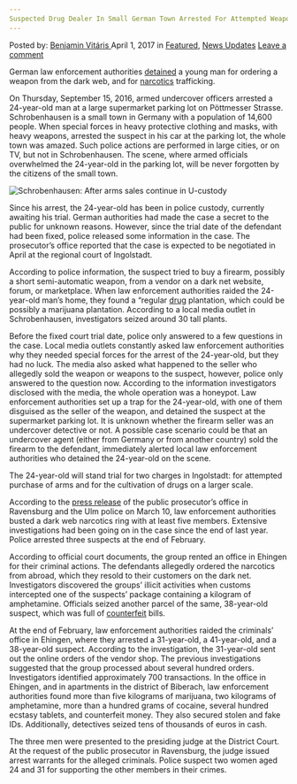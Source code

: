 ```yaml
---
Suspected Drug Dealer In Small German Town Arrested For Attempted Weapon Purchase
---
```

<article class="post-listing post-18912 post type-post status-publish format-standard has-post-thumbnail hentry  tag-attempted tag-german tag-purchase tag-small tag-suspected tag-town tag-weapon">
    <div class="post-inner">
        <span>Posted by: <a href="https://www.deepdotweb.com/author/benjaminvi/" title="">Benjamin Vitáris </a></span>
    <span>April 1, 2017</span>
    <span>in <a href="https://www.deepdotweb.com/category/deepdot-news/" rel="category tag">Featured</a>, <a href="https://www.deepdotweb.com/category/news-updates/" rel="category tag">News Updates</a></span>
    <span><a href="https://www.deepdotweb.com/2017/04/01/suspected-drug-dealer-small-german-town-arrested-attempted-weapon-purchase/#respond">Leave a comment</a></span>
    </p>
    <div class="clear"></div>
    <div class="entry">
    <p>German law enforcement authorities <a href="http://www.donaukurier.de/lokales/schrobenhausen/Schrobenhausen-Waffendeal-Darknet-Schrobenhausen-Nach-Waffenkauf-weiter-in-U-Haft;art603,3338572">detained</a> a young man for ordering a weapon from the dark web, and for <a href="https://www.deepdotweb.com/tag/narcotics/">narcotics</a> trafficking.</p>
    <p>On Thursday, September 15, 2016, armed undercover officers arrested a 24-year-old man at a large supermarket parking lot on Pöttmesser Strasse. Schrobenhausen is a small town in Germany with a population of 14,600 people. When special forces in heavy protective clothing and masks, with heavy weapons, arrested the suspect in his car at the parking lot, the whole town was amazed. Such police actions are performed in large cities, or on TV, but not in Schrobenhausen. The scene, where armed officials overwhelmed the 24-year-old in the parking lot, will be never forgotten by the citizens of the small town.</p>
    <p><img class="wp-image-18917 aligncenter" src="/imgs/2017/03/schrobenhausen-after-arms-sales-continue-in-u-cus.jpeg" alt="Schrobenhausen: After arms sales continue in U-custody" srcset="/imgs/2017/03/schrobenhausen-after-arms-sales-continue-in-u-cus.jpeg 600w, /imgs/2017/03/schrobenhausen-after-arms-sales-continue-in-u-cus-300x137.jpeg 300w, /imgs/2017/03/schrobenhausen-after-arms-sales-continue-in-u-cus-272x125.jpeg 272w" sizes="(max-width: 600px) 100vw, 600px" /></p>
    <p>Since his arrest, the 24-year-old has been in police custody, currently awaiting his trial. German authorities had made the case a secret to the public for unknown reasons. However, since the trial date of the defendant had been fixed, police released some information in the case. The prosecutor’s office reported that the case is expected to be negotiated in April at the regional court of Ingolstadt.</p>
    <p>According to police information, the suspect tried to buy a firearm, possibly a short semi-automatic weapon, from a vendor on a dark net website, forum, or marketplace. When law enforcement authorities raided the 24-year-old man’s home, they found a “regular <a href="https://www.deepdotweb.com/tag/drugs/">drug</a> plantation, which could be possibly a marijuana plantation. According to a local media outlet in Schrobenhausen, investigators seized around 30 tall plants.</p>
    <p>Before the fixed court trial date, police only answered to a few questions in the case. Local media outlets constantly asked law enforcement authorities why they needed special forces for the arrest of the 24-year-old, but they had no luck. The media also asked what happened to the seller who allegedly sold the weapon or weapons to the suspect, however, police only answered to the question now. According to the information investigators disclosed with the media, the whole operation was a honeypot. Law enforcement authorities set up a trap for the 24-year-old, with one of them disguised as the seller of the weapon, and detained the suspect at the supermarket parking lot. It is unknown whether the firearm seller was an undercover detective or not. A possible case scenario could be that an undercover agent (either from Germany or from another country) sold the firearm to the defendant, immediately alerted local law enforcement authorities who detained the 24-year-old on the scene.</p>
    <p>The 24-year-old will stand trial for two charges in Ingolstadt: for attempted purchase of arms and for the cultivation of drugs on a larger scale.</p>
    <p>According to the <a href="http://www.new-facts.eu/biberach-international-agierende-rauschgifthaendler-in-haft-drogen-ueber-das-darknet-verkauft-700-transaktionen-214008.html">press release</a> of the public prosecutor’s office in Ravensburg and the Ulm police on March 10, law enforcement authorities busted a dark web narcotics ring with at least five members. Extensive investigations had been going on in the case since the end of last year. Police arrested three suspects at the end of February.</p>
    <p>According to official court documents, the group rented an office in Ehingen for their criminal actions. The defendants allegedly ordered the narcotics from abroad, which they resold to their customers on the dark net. Investigators discovered the groups’ illicit activities when customs intercepted one of the suspects’ package containing a kilogram of amphetamine. Officials seized another parcel of the same, 38-year-old suspect, which was full of <a href="https://www.deepdotweb.com/tag/counterfeit/">counterfeit</a> bills.</p>
    <p>At the end of February, law enforcement authorities raided the criminals’ office in Ehingen, where they arrested a 31-year-old, a 41-year-old, and a 38-year-old suspect. According to the investigation, the 31-year-old sent out the online orders of the vendor shop. The previous investigations suggested that the group processed about several hundred orders. Investigators identified approximately 700 transactions. In the office in Ehingen, and in apartments in the district of Biberach, law enforcement authorities found more than five kilograms of marijuana, two kilograms of amphetamine, more than a hundred grams of cocaine, several hundred ecstasy tablets, and counterfeit money. They also secured stolen and fake IDs. Additionally, detectives seized tens of thousands of euros in cash.</p>
    <p><a id="post-18912-_gjdgxs"></a> The three men were presented to the presiding judge at the District Court. At the request of the public prosecutor in Ravensburg, the judge issued arrest warrants for the alleged criminals. Police suspect two women aged 24 and 31 for supporting the other members in their crimes.</p>
    </div>
    <span style="display:none"><a href="https://www.deepdotweb.com/tag/arrested/" rel="tag">arrested</a> <a href="https://www.deepdotweb.com/tag/attempted/" rel="tag">attempted</a>   <a href="https://www.deepdotweb.com/tag/german/" rel="tag">german</a> <a href="https://www.deepdotweb.com/tag/purchase/" rel="tag">purchase</a> <a href="https://www.deepdotweb.com/tag/small/" rel="tag">small</a> <a href="https://www.deepdotweb.com/tag/suspected/" rel="tag">suspected</a> <a href="https://www.deepdotweb.com/tag/town/" rel="tag">town</a> </span> <span style="display:none" class="updated">2017-04-01</span>
    <div style="display:none" class="vcard author" itemprop="author" itemscope itemtype="http://schema.org/Person"><strong class="fn" itemprop="name"><a href="https://www.deepdotweb.com/author/benjaminvi/" title="Posts by Benjamin Vitáris" rel="author">Benjamin Vitáris</a></strong></div>
    </div>
</article>

